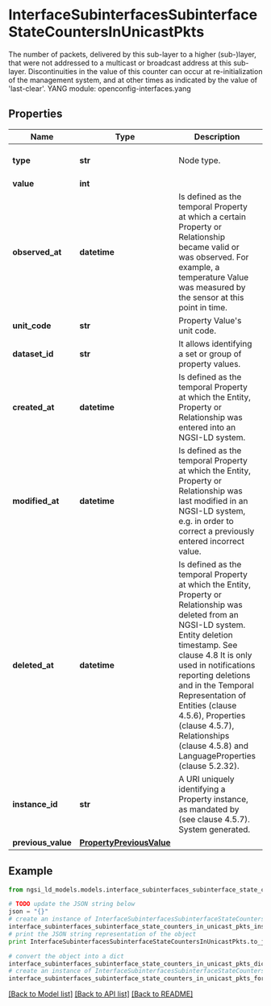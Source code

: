 # InterfaceSubinterfacesSubinterfaceStateCountersInUnicastPkts

The number of packets, delivered by this sub-layer to a higher (sub-)layer, that were not addressed to a multicast or broadcast address at this sub-layer.  Discontinuities in the value of this counter can occur at re-initialization of the management system, and at other times as indicated by the value of 'last-clear'.  YANG module: openconfig-interfaces.yang 

## Properties

Name | Type | Description | Notes
------------ | ------------- | ------------- | -------------
**type** | **str** | Node type.  | [optional] [default to 'Property']
**value** | **int** |  | 
**observed_at** | **datetime** | Is defined as the temporal Property at which a certain Property or Relationship became valid or was observed. For example, a temperature Value was measured by the sensor at this point in time.  | [optional] 
**unit_code** | **str** | Property Value&#39;s unit code.  | [optional] 
**dataset_id** | **str** | It allows identifying a set or group of property values.  | [optional] 
**created_at** | **datetime** | Is defined as the temporal Property at which the Entity, Property or Relationship was entered into an NGSI-LD system.  | [optional] [readonly] 
**modified_at** | **datetime** | Is defined as the temporal Property at which the Entity, Property or Relationship was last modified in an NGSI-LD system, e.g. in order to correct a previously entered incorrect value.  | [optional] [readonly] 
**deleted_at** | **datetime** | Is defined as the temporal Property at which the Entity, Property or Relationship was deleted from an NGSI-LD system.  Entity deletion timestamp. See clause 4.8 It is only used in notifications reporting deletions and in the Temporal Representation of Entities (clause 4.5.6), Properties (clause 4.5.7), Relationships (clause 4.5.8) and LanguageProperties (clause 5.2.32).  | [optional] [readonly] 
**instance_id** | **str** | A URI uniquely identifying a Property instance, as mandated by (see clause 4.5.7). System generated.  | [optional] [readonly] 
**previous_value** | [**PropertyPreviousValue**](PropertyPreviousValue.md) |  | [optional] 

## Example

```python
from ngsi_ld_models.models.interface_subinterfaces_subinterface_state_counters_in_unicast_pkts import InterfaceSubinterfacesSubinterfaceStateCountersInUnicastPkts

# TODO update the JSON string below
json = "{}"
# create an instance of InterfaceSubinterfacesSubinterfaceStateCountersInUnicastPkts from a JSON string
interface_subinterfaces_subinterface_state_counters_in_unicast_pkts_instance = InterfaceSubinterfacesSubinterfaceStateCountersInUnicastPkts.from_json(json)
# print the JSON string representation of the object
print InterfaceSubinterfacesSubinterfaceStateCountersInUnicastPkts.to_json()

# convert the object into a dict
interface_subinterfaces_subinterface_state_counters_in_unicast_pkts_dict = interface_subinterfaces_subinterface_state_counters_in_unicast_pkts_instance.to_dict()
# create an instance of InterfaceSubinterfacesSubinterfaceStateCountersInUnicastPkts from a dict
interface_subinterfaces_subinterface_state_counters_in_unicast_pkts_form_dict = interface_subinterfaces_subinterface_state_counters_in_unicast_pkts.from_dict(interface_subinterfaces_subinterface_state_counters_in_unicast_pkts_dict)
```
[[Back to Model list]](../README.md#documentation-for-models) [[Back to API list]](../README.md#documentation-for-api-endpoints) [[Back to README]](../README.md)


